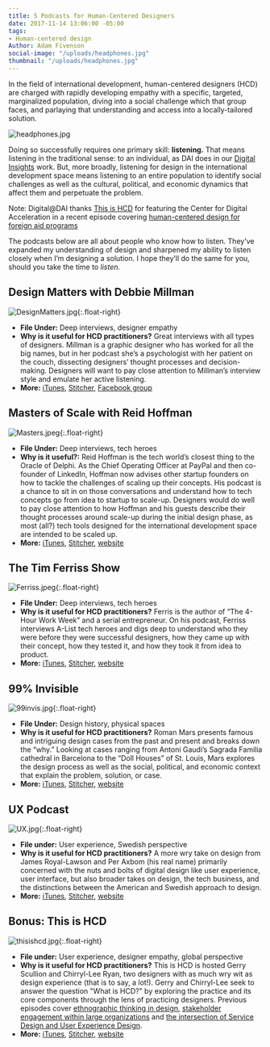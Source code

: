 ```yaml
---
title: 5 Podcasts for Human-Centered Designers
date: 2017-11-14 13:06:00 -05:00
tags:
- Human-centered design
Author: Adam Fivenson
social-image: "/uploads/headphones.jpg"
thumbnail: "/uploads/headphones.jpg"
---
```


In the field of international development, human-centered designers (HCD) are charged with rapidly developing empathy with a specific, targeted, marginalized population, diving into a social challenge which that group faces, and parlaying that understanding and access into a locally-tailored solution. 

![headphones.jpg](/uploads/headphones.jpg)

Doing so successfully requires one primary skill: **listening.** That means listening in the traditional sense: to an individual, as DAI does in our [Digital Insights](https://dai-global-digital.com/rwanda-digital-insights.html) work. But, more broadly, listening for design in the international development space means listening to an entire population to identify social challenges as well as the cultural, political, and economic dynamics that affect them and perpetuate the problem. 

<aside><p>Note: Digital@DAI thanks <a href="http://www.thisishcd.com">This is HCD</a> for featuring the Center for Digital Acceleration in a recent episode covering <a href="https://dai-global-digital.com/dai-featured-on-this-is-hcd-podcast.html">human-centered design for foreign aid programs</a>
</aside></p>

<!--more-->

The podcasts below are all about people who know how to listen. They’ve expanded my understanding of design and sharpened my ability to listen closely when I’m designing a solution. I hope they’ll do the same for you, should you take the time to *listen.*

## Design Matters with Debbie Millman
![DesignMatters.jpg](/uploads/DesignMatters.jpg){:.float-right}
* **File Under:** Deep interviews, designer empathy
* **Why is it useful for HCD practitioners?** Great interviews with all types of designers. Millman is a graphic designer who has worked for all the big names, but in her podcast she’s a psychologist with her patient on the couch, dissecting designers’ thought processes and decision-making. Designers will want to pay close attention to Millman’s interview style and emulate her active listening. 
* **More:** [iTunes](https://itunes.apple.com/us/podcast/design-matters-with-debbie-millman/id328074695?mt=2), [Stitcher](https://www.stitcher.com/podcast/design-matters-with-debbie-millman-20092011/design-matters-with-debbie-millman-20092013), [Facebook group](https://www.facebook.com/DesignMattersPodcast/)

## Masters of Scale with Reid Hoffman
![Masters.jpeg](/uploads/Masters.jpeg){:.float-right}
* **File Under:** Deep interviews, tech heroes
* **Why is it useful?:** Reid Hoffman is the tech world’s closest thing to the Oracle of Delphi. As the Chief Operating Officer at PayPal and then co-founder of LinkedIn, Hoffman now advises other startup founders on how to tackle the challenges of scaling up their concepts. His podcast is a chance to sit in on those conversations and understand how to tech concepts go from idea to startup to scale-up. Designers would do well to pay close attention to how Hoffman and his guests describe their thought processes around scale-up during the initial design phase, as most (all?) tech tools designed for the international development space are intended to be scaled up. 
* **More:** [iTunes](https://itunes.apple.com/us/podcast/masters-of-scale-with-reid-hoffman/id1227971746?mt=2), [Stitcher](https://www.stitcher.com/podcast/stitcher/masters-of-scale), [website](https://mastersofscale.com/)

## The Tim Ferriss Show
![Ferriss.jpeg](/uploads/Ferriss.jpeg){:.float-right}
* **File Under:** Deep interviews, tech heroes
* **Why is it useful for HCD practitioners?** Ferris is the author of “The 4-Hour Work Week” and a serial entrepreneur. On his podcast, Ferriss interviews A-List tech heroes and digs deep to understand who they were before they were successful designers, how they came up with their concept, how they tested it, and how they took it from idea to product. 
* **More:** [iTunes](https://tim.blog/podcast/), [Stitcher](https://www.stitcher.com/podcast/tim-ferriss-show/the-tim-ferriss-show), [website](https://tim.blog/podcast/)
 
## 99% Invisible
![99invis.jpg](/uploads/99invis.jpg){:.float-right}
* **File Under:** Design history, physical spaces
* **Why is it useful for HCD practitioners?** Roman Mars presents famous 
and intriguing design cases from the past and present and breaks down the “why.” Looking at cases ranging from Antoni Gaudi’s Sagrada Familia cathedral in Barcelona to the “Doll Houses” of St. Louis, Mars explores the design process as well as the social, political, and economic context that explain the problem, solution, or case. 
* **More:** [iTunes](https://itunes.apple.com/us/podcast/99-invisible/id394775318?mt=2), [Stitcher](https://www.stitcher.com/podcast/prx/99-invisible), [website](https://99percentinvisible.org/)

## UX Podcast
![UX.jpg](/uploads/UX.jpg){:.float-right}
* **File under:** User experience, Swedish perspective
* **Why is it useful for HCD practitioners?** A more wry take on design from James Royal-Lawson and Per Axbom (his real name) primarily concerned with the nuts and bolts of digital design like user experience, user interface, but also broader takes on design, the tech business, and the distinctions between the American and Swedish approach to design. 
* **More:** [iTunes](https://itunes.apple.com/us/podcast/ux-podcast/id438896324?mt=2), [Stitcher](https://www.stitcher.com/podcast/ux-podcast), [website](https://uxpodcast.com/)

## Bonus: This is HCD
![thisishcd.jpg](/uploads/thisishcd.jpg){:.float-right}
* **File under:** User experience, designer empathy, global perspective
* **Why is it useful for HCD practitioners?** This is HCD is hosted Gerry Scullion and Chirryl-Lee Ryan, two designers with as much wry wit as design experience (that is to say, a lot!). Gerry and Chirryl-Lee seek to answer the question "What is HCD?" by exploring the practice and its core components through the lens of practicing designers. Previous episodes cover [ethnographic thinking in design](https://www.thisishcd.com/episodes/19-jay-hasbrouck-the-power-of-ethnographic-thinking-in-design/), [stakeholder engagement within large organizations](https://www.thisishcd.com/episodes/9-cyril-secourgeon-the-secrets-of-successful-stakeholder-engagement-in-large-organisations/) and [the intersection of Service Design and User Experience Design](https://www.thisishcd.com/episodes/11-eduardo-kranz-the-intersect-of-service-design-and-user-experience-design/). 
* **More:** [iTunes](https://itunes.apple.com/us/podcast/this-is-hcd-human-centered-design-podcast/id1238981415?mt=2), [Stitcher](https://www.stitcher.com/podcast/gerry-scullion/this-is-hcd), [website](http://www.thisishcd.com/)